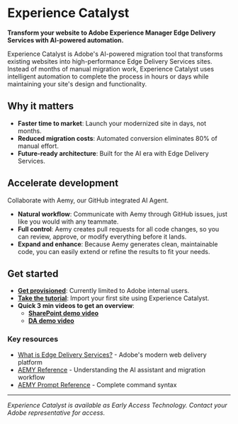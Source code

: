 # Experience Catalyst

**Transform your website to Adobe Experience Manager Edge Delivery Services with AI-powered automation.**

Experience Catalyst is Adobe's AI-powered migration tool that transforms existing websites into high-performance Edge Delivery Services sites. Instead of months of manual migration work, Experience Catalyst uses intelligent automation to complete the process in hours or days while maintaining your site's design and functionality.

## Why it matters

- **Faster time to market**: Launch your modernized site in days, not months.
- **Reduced migration costs**: Automated conversion eliminates 80% of manual effort.
- **Future-ready architecture**: Built for the AI era with Edge Delivery Services.

## Accelerate development

Collaborate with Aemy, our GitHub integrated AI Agent.

- **Natural workflow**: Communicate with Aemy through GitHub issues, just like you would with any teammate.
- **Full control**: Aemy creates pull requests for all code changes, so you can review, approve, or modify everything before it lands.
- **Expand and enhance**: Because Aemy generates clean, maintainable code, you can easily extend or refine the results to fit your needs.

## Get started

- **[Get provisioned](support.md)**: Currently limited to Adobe internal users.
- **[Take the tutorial](tutorial.md)**: Import your first site using Experience Catalyst.
- **Quick 3 min videos to get an overview**:
  - **[SharePoint demo video](https://adobe.sharepoint.com/:v:/s/AEMDemos/EcBetvTtRG9OuISZgF8czQkBheNgsTf28DhEg9LN-VDVEw)**
  - **[DA demo video](https://adobe.sharepoint.com/:v:/s/AEMDemos/EeN2Etb2EBZFugvRlvS3g2gBHeobvFnmQUPJCbTiIsjksw)**

### Key resources

- [What is Edge Delivery Services?](https://www.aem.live/) - Adobe's modern web delivery platform
- [AEMY Reference](aemy-reference.md) - Understanding the AI assistant and migration workflow
- [AEMY Prompt Reference](aemy-prompts.md) - Complete command syntax

---

*Experience Catalyst is available as Early Access Technology. Contact your Adobe representative for access.*
